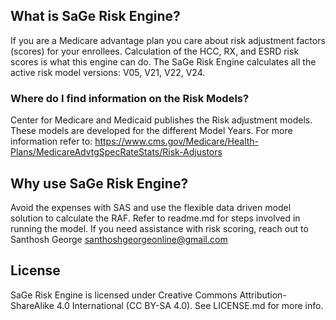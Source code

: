 ## What is SaGe Risk Engine?

If you are a Medicare advantage plan you care about risk adjustment factors (scores) for your enrollees. Calculation of the HCC, RX, and ESRD risk scores is what this engine can do. The SaGe Risk Engine calculates all the active risk model versions: V05, V21, V22, V24.  

### Where do I find information on the Risk Models?

Center for Medicare and Medicaid publishes the Risk adjustment models. These models are developed for the different Model Years. For more information refer to: https://www.cms.gov/Medicare/Health-Plans/MedicareAdvtgSpecRateStats/Risk-Adjustors

## Why use SaGe Risk Engine?

Avoid the expenses with SAS and use the flexible data driven model solution to calculate the RAF. Refer to readme.md for steps involved in running the model. If you need assistance with risk scoring, reach out to Santhosh George <santhoshgeorgeonline@gmail.com>

## License

SaGe Risk Engine is licensed under Creative Commons Attribution-ShareAlike 4.0 International (CC BY-SA 4.0). See LICENSE.md for more info.
